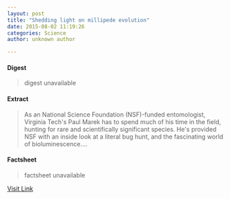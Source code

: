 ```yaml
---
layout: post
title: "Shedding light on millipede evolution"
date: 2015-08-02 11:19:26
categories: Science
author: unknown author

---
```



#### Digest
>digest unavailable

#### Extract
>As an National Science Foundation (NSF)-funded entomologist, Virginia Tech's Paul Marek has to spend much of his time in the field, hunting for rare and scientifically significant species. He's provided NSF with an inside look at a literal bug hunt, and the fascinating world of bioluminescence....

#### Factsheet
>factsheet unavailable

[Visit Link](http://phys.org/news/2015-08-millipede-evolution.html)


